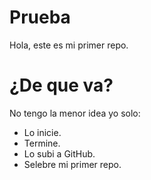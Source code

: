 # Prueba
Hola, este es mi primer repo.
# ¿De que va?
No tengo la menor idea yo solo:
+ Lo inicie.
+ Termine.
+ Lo subi a GitHub.
+ Selebre mi primer repo.
